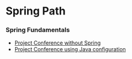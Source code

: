 # Spring Path

### Spring Fundamentals
* [Project Conference without Spring](conference)
* [Project Conference using Java configuration](conference-java)
